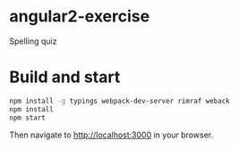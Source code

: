 # angular2-exercise

Spelling quiz

# Build and start

```bash
npm install -g typings webpack-dev-server rimraf weback
npm install
npm start
```

Then navigate to [http://localhost:3000](http://localhost:3000) in your
browser.
